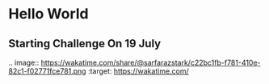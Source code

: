 # Hello World
## Starting Challenge On 19 July 

.. image:: https://wakatime.com/share/@sarfarazstark/c22bc1fb-f781-410e-82c1-f02771fce781.png
    :target: https://wakatime.com/